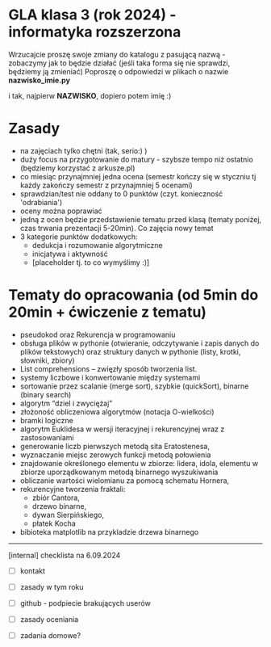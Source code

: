 # GLA klasa 3 (rok 2024) - informatyka rozszerzona 
Wrzucajcie proszę swoje zmiany do katalogu z pasującą nazwą - zobaczymy jak to będzie działać (jeśli taka forma się nie sprawdzi, będziemy ją zmieniać)
Poproszę o odpowiedzi w plikach o nazwie **nazwisko_imie.py** 

i tak, najpierw **NAZWISKO**, dopiero potem imię :)

# Zasady
- na zajęciach tylko chętni (tak, serio:) )
- duży focus na przygotowanie do matury - szybsze tempo niż ostatnio (będziemy korzystać z arkusze.pl)
- co miesiąc przynajmniej jedna ocena (semestr kończy się w styczniu tj każdy zakończy semestr z przynajmniej 5 ocenami)
- sprawdzian/test nie oddany to 0 punktów (czyt. konieczność 'odrabiania')
- oceny można poprawiać
- jedną z ocen będzie przedstawienie tematu przed klasą (tematy poniżej, czas trwania prezentacji 5-20min). Co zajęcia nowy temat
- 3 kategorie punktów dodatkowych:
    - dedukcja i rozumowanie algorytmiczne
    - inicjatywa i aktywność
    - [placeholder tj. to co wymyślimy :)]
  
# Tematy do opracowania (od 5min do 20min + ćwiczenie z tematu)
- pseudokod oraz Rekurencja w programowaniu
- obsługa plików w pythonie (otwieranie, odczytywanie i zapis danych do plików tekstowych) oraz struktury danych w pythonie (listy, krotki, słowniki, zbiory)
- List comprehensions – zwięzły sposób tworzenia list.
- systemy liczbowe i konwertowanie między systemami
- sortowanie przez scalanie (merge sort), szybkie (quickSort), binarne (binary search)
- algorytm “dziel i zwyciężaj” 
- złożoność obliczeniowa algorytmów (notacja O-wielkości)
- bramki logiczne
- algorytm Euklidesa w wersji iteracyjnej i rekurencyjnej wraz z zastosowaniami
- generowanie liczb pierwszych metodą sita Eratostenesa,
- wyznaczanie miejsc zerowych funkcji metodą połowienia
- znajdowanie określonego elementu w zbiorze: lidera, idola, elementu w zbiorze uporządkowanym metodą binarnego wyszukiwania
- obliczanie wartości wielomianu za pomocą schematu Hornera,
- rekurencyjne tworzenia fraktali: 
    - zbiór Cantora, 
    - drzewo binarne, 
    - dywan Sierpińskiego, 
    - płatek Kocha
- bibioteka matplotlib na przykladzie drzewa binarnego

  
-------------------------------------------------------
[internal] checklista na 6.09.2024
- [ ] kontakt
- [ ] zasady w tym roku
- [ ] github - podpiecie brakujących userów
- [ ] zasady oceniania
- [ ] zadania domowe?
      
